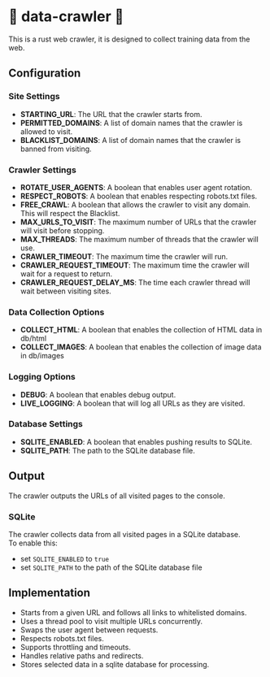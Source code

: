 # 🦀 data-crawler 🦀 
This is a rust web crawler, it is designed to collect training data from the web.  

## Configuration

### Site Settings
- **STARTING_URL**: The URL that the crawler starts from.
- **PERMITTED_DOMAINS**: A list of domain names that the crawler is allowed to visit.
- **BLACKLIST_DOMAINS**: A list of domain names that the crawler is banned from visiting.

### Crawler Settings
- **ROTATE_USER_AGENTS**: A boolean that enables user agent rotation.
- **RESPECT_ROBOTS**: A boolean that enables respecting robots.txt files.
- **FREE_CRAWL**: A boolean that allows the crawler to visit any domain. This will respect the Blacklist.
- **MAX_URLS_TO_VISIT**: The maximum number of URLs that the crawler will visit before stopping.
- **MAX_THREADS**: The maximum number of threads that the crawler will use.
- **CRAWLER_TIMEOUT**: The maximum time the crawler will run.
- **CRAWLER_REQUEST_TIMEOUT**: The maximum time the crawler will wait for a request to return.
- **CRAWLER_REQUEST_DELAY_MS**: The time each crawler thread will wait between visiting sites.

### Data Collection Options
- **COLLECT_HTML**: A boolean that enables the collection of HTML data in db/html
- **COLLECT_IMAGES**: A boolean that enables the collection of image data in db/images

### Logging Options
- **DEBUG**: A boolean that enables debug output.
- **LIVE_LOGGING**: A boolean that will log all URLs as they are visited.

### Database Settings
- **SQLITE_ENABLED**: A boolean that enables pushing results to SQLite.
- **SQLITE_PATH**: The path to the SQLite database file.

## Output
The crawler outputs the URLs of all visited pages to the console.

### SQLite
The crawler collects data from all visited pages in a SQLite database.  
To enable this:
- set `SQLITE_ENABLED` to `true`
- set `SQLITE_PATH` to the path of the SQLite database file

## Implementation
- Starts from a given URL and follows all links to whitelisted domains.  
- Uses a thread pool to visit multiple URLs concurrently.
- Swaps the user agent between requests.
- Respects robots.txt files.
- Supports throttling and timeouts.
- Handles relative paths and redirects.
- Stores selected data in a sqlite database for processing.
